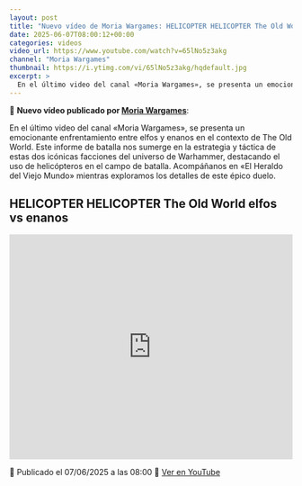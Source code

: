 ```yaml
---
layout: post
title: "Nuevo vídeo de Moria Wargames: HELICOPTER HELICOPTER The Old World elfos vs enanos"
date: 2025-06-07T08:00:12+00:00
categories: videos
video_url: https://www.youtube.com/watch?v=65lNo5z3akg
channel: "Moria Wargames"
thumbnail: https://i.ytimg.com/vi/65lNo5z3akg/hqdefault.jpg
excerpt: >
  En el último video del canal «Moria Wargames», se presenta un emocionante enfrentamiento entre elfos y enanos en el contexto de The Old World. Este informe de batalla nos sumerge en la estrategia y táctica de estas dos icónicas facciones del universo de Warhammer, destacando el uso de helicópteros en el campo de batalla. Acompáñanos en «El Heraldo del Viejo Mundo» mientras exploramos los detalles de este épico duelo.
---
```


🎥 **Nuevo vídeo publicado por [Moria Wargames](https://www.youtube.com/channel/UCcQsRY8wmVbBjtrnhWuL9pQ)**:

En el último video del canal «Moria Wargames», se presenta un emocionante enfrentamiento entre elfos y enanos en el contexto de The Old World. Este informe de batalla nos sumerge en la estrategia y táctica de estas dos icónicas facciones del universo de Warhammer, destacando el uso de helicópteros en el campo de batalla. Acompáñanos en «El Heraldo del Viejo Mundo» mientras exploramos los detalles de este épico duelo.

## HELICOPTER HELICOPTER The Old World elfos vs enanos

<iframe width="100%" height="400" src="https://www.youtube.com/embed/65lNo5z3akg" frameborder="0" allowfullscreen></iframe>

📅 Publicado el 07/06/2025 a las 08:00
🔗 [Ver en YouTube](https://www.youtube.com/watch?v=65lNo5z3akg)
